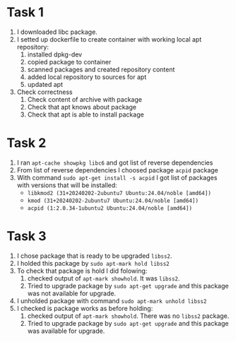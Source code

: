 # Task 1
1. I downloaded libc package.
2. I setted up dockerfile to create container with working local apt repository:
   1. installed dpkg-dev
   2. copied package to container
   3. scanned packages and created repository content
   4. added local repository to sources for apt
   5. updated apt
3. Check correctness
   1. Check content of archive with package
   2. Check that apt knows about package
   3. Check that apt is able to install package

# Task 2
1. I ran `apt-cache showpkg libc6` and got list of reverse dependencies
2. From list of reverse dependencies I choosed package `acpid` package
3. With command `sudo apt-get install -s acpid` I got list of packages with versions that will be installed:
   * `libkmod2 (31+20240202-2ubuntu7 Ubuntu:24.04/noble [amd64])`
   * `kmod (31+20240202-2ubuntu7 Ubuntu:24.04/noble [amd64])`
   * `acpid (1:2.0.34-1ubuntu2 Ubuntu:24.04/noble [amd64])`

# Task 3
1. I chose package that is ready to be upgraded `libss2`.
2. I holded this package by `sudo apt-mark hold libss2`
3. To check that package is hold I did folowing:
   1. checked output of `apt-mark showhold`. It was `libss2`.
   2. Tried to upgrade package by `sudo apt-get upgrade` and this package was not available for upgrade.
4. I unholded package with command `sudo apt-mark unhold libss2`
5. I checked is package works as before holding:
   1. checked output of `apt-mark showhold`. There was no `libss2` package.
   2. Tried to upgrade package by `sudo apt-get upgrade` and this package was available for upgrade.